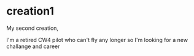 # creation1
My second creation,

I'm a retired CW4 pilot who can't fly any longer so I'm looking for a new challange and career 
